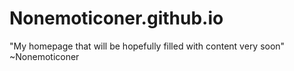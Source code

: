# Nonemoticoner.github.io
"My homepage that will be hopefully filled with content very soon" ~Nonemoticoner

